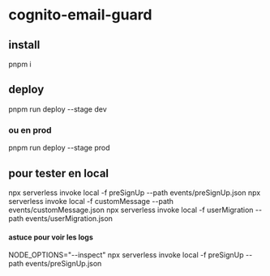 # cognito-email-guard

## install
pnpm i

## deploy
pnpm run deploy --stage dev

### ou en prod
pnpm run deploy --stage prod

## pour tester en local
npx serverless invoke local -f preSignUp --path events/preSignUp.json
npx serverless invoke local -f customMessage --path events/customMessage.json
npx serverless invoke local -f userMigration --path events/userMigration.json

#### astuce pour voir les logs
NODE_OPTIONS="--inspect" npx serverless invoke local -f preSignUp --path events/preSignUp.json
